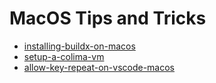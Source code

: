 # MacOS Tips and Tricks

- [installing-buildx-on-macos](installing-buildx-on-macos.md)
- [setup-a-colima-vm](setup-a-colima-vm.md)
- [allow-key-repeat-on-vscode-macos](allow-key-repeat-on-vscode-macos.md)
